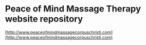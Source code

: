 # Peace of Mind Massage Therapy website repository

[http://www.peaceofmindmassagecorpuschristi.com](http://www.peaceofmindmassagecorpuschristi.com)
